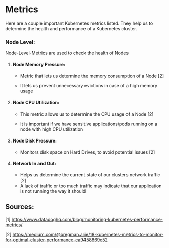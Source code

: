 # Metrics

Here are a couple important Kubernetes metrics listed. They help us to determine the health and performance of a Kubernetes cluster.



### Node Level:

Node-Level-Metrics are used to check the health of Nodes	

1. #### Node Memory Pressure:

   - Metric that lets us determine the memory consumption of a Node [2]

   - It lets us prevent unnecessary evictions in case of a high memory usage

     

2. #### Node CPU Utilization:

   - This metric allows us to determine the CPU usage of a Node [2]

   - It is important if we have sensitive applications/pods running on a node with high CPU utilization

     

3. #### Node Disk Pressure:

   - Monitors disk space on Hard Drives, to avoid potential issues [2]



4. #### Network In and Out:

   - Helps us determine the current state of our clusters network traffic [2]
   - A lack of traffic or too much traffic may indicate  that our application is not running the way it should







## Sources:

[1]  https://www.datadoghq.com/blog/monitoring-kubernetes-performance-metrics/

[2] https://medium.com/@bregman.arie/18-kubernetes-metrics-to-monitor-for-optimal-cluster-performance-ca9458869e52